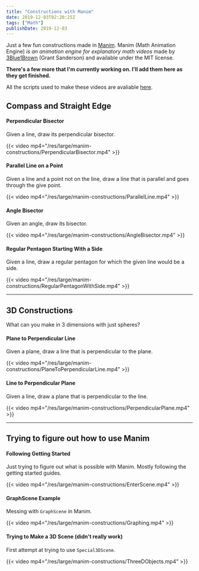```yaml
---
title: "Constructions with Manim"
date: 2019-12-03T02:20:25Z
tags: ["Math"]
publishDate: 2019-12-03
---
```


Just a few fun constructions made in [Manim](https://github.com/3b1b/manim). Manim (Math Animation Engine) <cite href="https://github.com/3b1b/manim">is an animation engine for explanatory math videos</cite> made by [3Blue1Brown](https://www.3blue1brown.com) (Grant Sanderson) and available under the MIT license.

<!--more-->

**There's a few more that I'm currently working on. I'll add them here as they get finished.**

All the scripts used to make these videos are avaliable [here](https://git.garykim.dev/gary-kim/trying-manim).

## Compass and Straight Edge

#### Perpendicular Bisector

Given a line, draw its perpendicular bisector.

{{< video mp4="/res/large/manim-constructions/PerpendicularBisector.mp4" >}}

#### Parallel Line on a Point

Given a line and a point not on the line, draw a line that is parallel and goes through the give point.

{{< video mp4="/res/large/manim-constructions/ParallelLine.mp4" >}}

#### Angle Bisector

Given an angle, draw its bisector.

{{< video mp4="/res/large/manim-constructions/AngleBisector.mp4" >}}

#### Regular Pentagon Starting With a Side

Given a line, draw a regular pentagon for which the given line would be a side.

{{< video mp4="/res/large/manim-constructions/RegularPentagonWithSide.mp4" >}}

---
## 3D Constructions

What can you make in 3 dimensions with just spheres? 

#### Plane to Perpendicular Line

Given a plane, draw a line that is perpendicular to the plane.

{{< video mp4="/res/large/manim-constructions/PlaneToPerpendicularLine.mp4" >}}

#### Line to Perpendicular Plane

Given a line, draw a plane that is perpendicular to the line.

{{< video mp4="/res/large/manim-constructions/PerpendicularPlane.mp4" >}}

---
## Trying to figure out how to use Manim

#### Following Getting Started

Just trying to figure out what is possible with Manim. Mostly following the getting started guides.

{{< video mp4="/res/large/manim-constructions/EnterScene.mp4" >}}

#### GraphScene Example

Messing with `GraphScene` in Manim.

{{< video mp4="/res/large/manim-constructions/Graphing.mp4" >}}

#### Trying to Make a 3D Scene (didn't really work)

First attempt at trying to use `Special3DScene`.

{{< video mp4="/res/large/manim-constructions/ThreeDObjects.mp4" >}}
